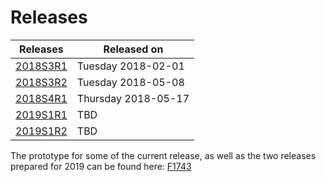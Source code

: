 # Releases
| Releases | Released on  |
| -------- | -------------|
| [2018S3R1](2018s3r1/2018s3r1.md)    | Tuesday 2018-02-01 |
| [2018S3R2](2018s3r2/2018s3r2.md)    | Tuesday 2018-05-08 |
| [2018S4R1](2018s4r1/2018s4r1.md)     | Thursday 2018-05-17 |
| [2019S1R1](2019s1r1/2019s1r1.md)     | TBD |
| [2019S1R2](2019s1r2/2019s1r2.md)     | TBD |

The prototype for some of the current release, as well as the two releases prepared for 2019 can be found here: [F1743](http://web.giraf.cs.aau.dk/F1743)
